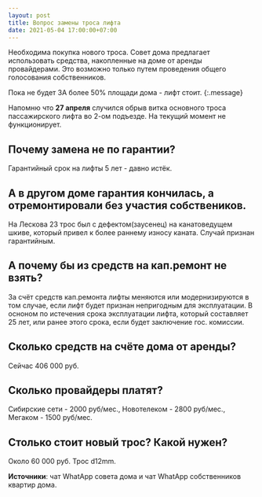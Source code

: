 ```yaml
---
layout: post
title: Вопрос замены троса лифта
date: 2021-05-04 17:00:00+07:00
---
```

Необходима покупка нового троса. Совет дома предлагает использовать средства, накопленные на доме от аренды провайдерами. Это возможно только путем проведения общего голосования собственников.

Пока не будет ЗА более 50% площади дома - лифт стоит.
{:.message}

Напомню что **27 апреля** случился обрыв витка основного троса пассажирского лифта во 2-ом подъезде. На текущий момент не функционирует.

## Почему замена не по гарантии?
Гарантийный срок на лифты 5 лет - давно истёк.

## А в другом доме гарантия кончилась, а отремонтировали без участия собствеников.
На Лескова 23 трос был с дефектом(заусенец) на канатоведущем шкиве, который привел к более раннему износу каната. Случай признан гарантийным.

## А почему бы из средств на кап.ремонт не взять?
За счёт средств кап.ремонта лифты меняются или модернизируются в том случае, если лифт будет признан непригодным для эксплуатации. В осноном по истечения срока эксплуатации лифта, который составляет 25 лет, или ранее этого срока, если будет заключение гос. комиссии.

## Сколько средств на счёте дома от аренды?
Сейчас 406 000 руб.

## Сколько провайдеры платят?
Сибирские сети - 2000 руб/мес.,
Новотелеком - 2800 руб/мес.,
Мегаком - 1500 руб/мес.

## Столько стоит новый трос? Какой нужен?
Около 60 000 руб. Трос d12mm.

**Источники**: чат WhatApp совета дома и чат WhatApp собственников квартир дома.
